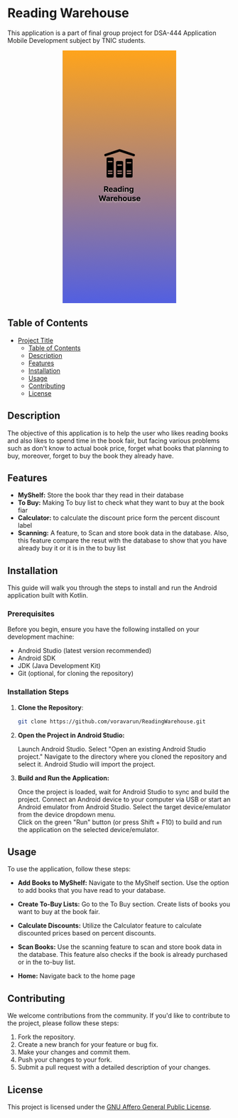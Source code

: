 # Reading Warehouse

This application is a part of final group project for DSA-444 Application Mobile Development subject by TNIC students.
<center>

![Project Image](SplashPage.png)

</center>

## Table of Contents
- [Project Title](#project-title)
    - [Table of Contents](#table-of-contents)
    - [Description](#description)
    - [Features](#features)
    - [Installation](#installation)
    - [Usage](#usage)
    - [Contributing](#contributing)
    - [License](#license)

## Description

The objective of this application is to help the user who likes reading books
and also likes to spend time in the book fair, but facing various problems such as
don't know to actual book price, forget what books that planning to buy,
moreover, forget to buy the book they already have.

## Features

- **MyShelf:** Store the book thar they read in their database
- **To Buy:** Making To buy list to check what they want to buy at the book fiar
- **Calculator:** to calculate the discount price form the percent discount label
- **Scanning:** A feature, to Scan and store book data in the database. Also, this feature compare the resut with the database to show that you have already buy it or it is in the to buy list


## Installation

This guide will walk you through the steps to install and run the Android application built with Kotlin.

### Prerequisites

Before you begin, ensure you have the following installed on your development machine:

- Android Studio (latest version recommended)
- Android SDK
- JDK (Java Development Kit)
- Git (optional, for cloning the repository)

### Installation Steps

1. **Clone the Repository**:
   ```bash
   git clone https://github.com/voravarun/ReadingWarehouse.git

2. **Open the Project in Android Studio:**
    <p>Launch Android Studio.
    Select "Open an existing Android Studio project."
    Navigate to the directory where you cloned the repository and select it.
    Android Studio will import the project.</p>

3. **Build and Run the Application:**
    <p>Once the project is loaded, wait for Android Studio to sync and build the project.
    Connect an Android device to your computer via USB or start an Android emulator from Android Studio.
    Select the target device/emulator from the device dropdown menu.<br>
    Click on the green "Run" button (or press Shift + F10) to build and run the application on the selected device/emulator.</p>

## Usage

To use the application, follow these steps:

- **Add Books to MyShelf:**
  Navigate to the MyShelf section.
  Use the option to add books that you have read to your database.

- **Create To-Buy Lists:**
  Go to the To Buy section.
  Create lists of books you want to buy at the book fair.

- **Calculate Discounts:**
  Utilize the Calculator feature to calculate discounted prices based on percent discounts.

- **Scan Books:**
  Use the scanning feature to scan and store book data in the database.
  This feature also checks if the book is already purchased or in the to-buy list.

- **Home:**
  Navigate back to the home page

## Contributing

We welcome contributions from the community. If you'd like to contribute to the project, please follow these steps:

1. Fork the repository.
2. Create a new branch for your feature or bug fix.
3. Make your changes and commit them.
4. Push your changes to your fork.
5. Submit a pull request with a detailed description of your changes.

## License

This project is licensed under the [GNU Affero General Public License](https://www.gnu.org/licenses/agpl-3.0.html).
